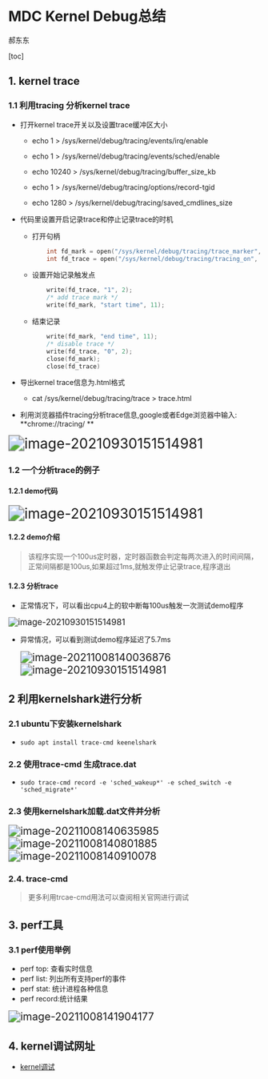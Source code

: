 

# MDC Kernel Debug总结

郝东东

[toc]



## 1. kernel trace



### 1.1 利用tracing 分析kernel trace

* 打开kernel trace开关以及设置trace缓冲区大小

  * echo 1 > /sys/kernel/debug/tracing/events/irq/enable

  * echo 1 > /sys/kernel/debug/tracing/events/sched/enable

  * echo 10240 > /sys/kernel/debug/tracing/buffer_size_kb

  * echo 1 > /sys/kernel/debug/tracing/options/record-tgid

  * echo 1280 > /sys/kernel/debug/tracing/saved_cmdlines_size

    

* 代码里设置开启记录trace和停止记录trace的时机

  

  * 打开句柄

    

    ``` c
    	int fd_mark = open("/sys/kernel/debug/tracing/trace_marker", O_CREAT|O_RDWR, 0666); 
    	int fd_trace = open("/sys/kernel/debug/tracing/tracing_on", O_CREAT|O_RDWR, 0666); 
    ```

    

  * 设置开始记录触发点

    

    ``` c
    	write(fd_trace, "1", 2); 
    	/* add trace mark */
    	write(fd_mark, "start time", 11); 
    ```

    

  * 结束记录

    ``` c
    	write(fd_mark, "end time", 11);
    	/* disable trace */ 
    	write(fd_trace, "0", 2); 
    	close(fd_mark); 
    	close(fd_trace)
    ```

  

* 导出kernel trace信息为.html格式

  * cat /sys/kernel/debug/tracing/trace > trace.html 

    

* 利用浏览器插件tracing分析trace信息,google或者Edge浏览器中输入:   **chrome://tracing/ ** 

  

<img src="./picture/kernel_trace_3ms_reason.png" alt="image-20210930151514981" style="zoom:200%;" />

### 1.2 一个分析trace的例子



#### 1.2.1 demo代码



<img src="./picture/timer_test_fpr_trace.png" alt="image-20210930151514981" style="zoom:200%;" />



#### 1.2.2 demo介绍

> 该程序实现一个100us定时器，定时器函数会判定每两次进入的时间间隔，正常间隔都是100us,如果超过1ms,就触发停止记录trace,程序退出



#### 1.2.3 分析trace



* 正常情况下，可以看出cpu4上的软中断每100us触发一次测试demo程序



<img src="./picture/time_test_kernel_trace_2.png" alt="image-20210930151514981" style="zoom:120%;" />



* 异常情况，可以看到测试demo程序延迟了5.7ms

  

  <img src="./picture/image-20211008140036876.png" alt="image-20211008140036876" style="zoom:150%;" />

  

  <img src="./picture/kernel_trace_3ms_reason.png" alt="image-20210930151514981" style="zoom: 150%;" />



## 2 利用kernelshark进行分析



### 2.1 ubuntu下安装kernelshark



* ```shell
  sudo apt install trace-cmd keenelshark
  ```



### 2.2 使用trace-cmd 生成trace.dat



* ```shell
  sudo trace-cmd record -e 'sched_wakeup*' -e sched_switch -e 'sched_migrate*'
  ```



### 2.3 使用kernelshark加载.dat文件并分析



<img src="./picture/image-20211008140635985.png" alt="image-20211008140635985" style="zoom:150%;" />



<img src="./picture/image-20211008140801885.png" alt="image-20211008140801885" style="zoom:150%;" />



<img src="./picture/image-20211008140910078.png" alt="image-20211008140910078" style="zoom:150%;" />



### 2.4. trace-cmd

> 更多利用trcae-cmd用法可以查阅相关官网进行调试



## 3. perf工具



### 3.1 perf使用举例



* perf top: 查看实时信息
* perf list: 列出所有支持perf的事件
* perf stat: 统计进程各种信息
* perf record:统计结果

<img src="./picture/image-20211008141904177.png" alt="image-20211008141904177" style="zoom:150%;" />



## 4. kernel调试网址



* [kernel调试](https://www.kernel.org/doc/html/v4.18/trace/index.html)

